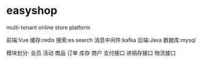 # easyshop
multi-tenant online store platform

前端:Vue 缓存:redis 搜索:es search 消息中间件:kafka
后端:Java 数据库:mysql

模块划分:
  会员
  活动
  商品
  订单
  库存
  商户
  支付接口
  进销存接口
  物流接口



